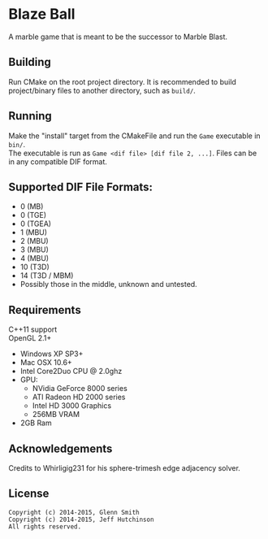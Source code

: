 Blaze Ball
=============

A marble game that is meant to be the successor to Marble Blast.

Building
-------------------

Run CMake on the root project directory. It is recommended to build project/binary
files to another directory, such as `build/`.

Running
-------------------

Make the "install" target from the CMakeFile and run the `Game` executable in `bin/`.  
The executable is run as `Game <dif file> [dif file 2, ...]`. Files can be in any compatible DIF format.

Supported DIF File Formats:
-------------------
* 0 (MB)
* 0 (TGE)
* 0 (TGEA)
* 1 (MBU)
* 2 (MBU)
* 3 (MBU)
* 4 (MBU)
* 10 (T3D)
* 14 (T3D / MBM)
* Possibly those in the middle, unknown and untested.

Requirements
-------------------

C++11 support  
OpenGL 2.1+

* Windows XP SP3+
* Mac OSX 10.6+
* Intel Core2Duo CPU @ 2.0ghz
* GPU:
  * NVidia GeForce 8000 series
  * ATI Radeon HD 2000 series
  * Intel HD 3000 Graphics
  * 256MB VRAM
* 2GB Ram

Acknowledgements
-------------------

Credits to Whirligig231 for his sphere-trimesh edge adjacency solver.

License
-------------------

```
Copyright (c) 2014-2015, Glenn Smith
Copyright (c) 2014-2015, Jeff Hutchinson
All rights reserved.
```

